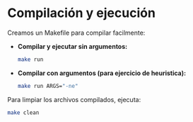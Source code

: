 # Compilación y ejecución
Creamos un Makefile para compilar facilmente:

- **Compilar y ejecutar sin argumentos:**  
  ```bash
  make run
- **Compilar con argumentos (para ejercicio de heuristica):**
  ```bash
  make run ARGS="-ne"
Para limpiar los archivos compilados, ejecuta:

```bash
make clean